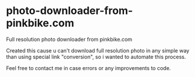 # photo-downloader-from-pinkbike.com

Full resolution photo downloader from pinkbike.com

Created this cause u can't download full resolution photo in any simple way than using special link "conversion",
so i wanted to automate this process.

Feel free to contact me in case errors or any improvements to code.
